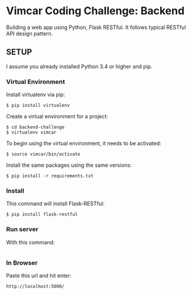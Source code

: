 # Vimcar Coding Challenge: Backend

Building a web app using Python, Flask RESTful. It follows typical RESTful API design pattern.

## SETUP

I assume you already installed Python 3.4 or higher and pip.

### Virtual Environment

Install virtualenv via pip:

```
$ pip install virtualenv
```

Create a virtual environment for a project:

```
$ cd backend-challenge
$ virtualenv vimcar
```

To begin using the virtual environment, it needs to be activated:

```
$ source vimcar/bin/activate
```

Install the same packages using the same versions:

```
$ pip install -r requirements.txt
```

### Install

This command will install Flask-RESTful:

```
$ pip install flask-restful
```

### Run server

With this command:

```
```

### In Browser

Paste this url and hit enter:

```
http://localhost:5000/
```
